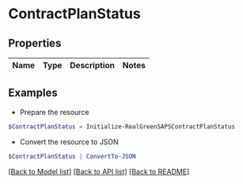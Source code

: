 # ContractPlanStatus
## Properties

Name | Type | Description | Notes
------------ | ------------- | ------------- | -------------

## Examples

- Prepare the resource
```powershell
$ContractPlanStatus = Initialize-RealGreenSAPSContractPlanStatus 
```

- Convert the resource to JSON
```powershell
$ContractPlanStatus | ConvertTo-JSON
```

[[Back to Model list]](../README.md#documentation-for-models) [[Back to API list]](../README.md#documentation-for-api-endpoints) [[Back to README]](../README.md)

